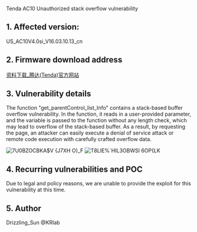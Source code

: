 Tenda AC10 Unauthorized stack overflow vulnerability

## **1. Affected version:**

US_AC10V4.0si_V16.03.10.13_cn

## **2. Firmware download address**

[资料下载_腾达(Tenda)官方网站](https://www.tenda.com.cn/download/default.html)

## **3. Vulnerability details**

The function "get_parentControl_list_Info" contains a stack-based buffer overflow vulnerability. In the function, it reads in a user-provided parameter, and the variable is passed to the function without any length check, which may lead to overflow of the stack-based buffer. As a result, by requesting the page, an attacker can easily execute a denial of service attack or remote code execution with carefully crafted overflow data.

![7U0BZOCBKA$V {J7XH O)_F](https://user-images.githubusercontent.com/65169560/219552282-08667566-5f9d-438c-87c4-4e0474d813cd.png)
![T8LIE%`HIL3OBWSI 6OP{LK](https://user-images.githubusercontent.com/65169560/219552283-f86e13f6-a9e7-4636-9e3a-55a1e9a52cb0.png)

## **4. Recurring vulnerabilities and POC**

Due to legal and policy reasons, we are unable to provide the exploit for this vulnerability at this time.

## 5. Author

Drizzling_Sun @KRlab

